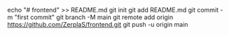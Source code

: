 echo "# frontend" >> README.md
git init
git add README.md
git commit -m "first commit"
git branch -M main
git remote add origin https://github.com/ZerplaS/frontend.git
git push -u origin main